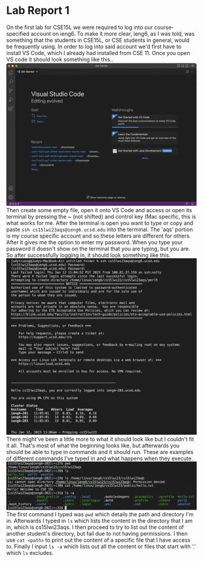 # Lab Report 1
On the first lab for CSE15L we were required to log into our course-specified account on ieng6. To make it more clear, ieng6, as I was told, was something that the students in CSE15L, or CSE students in general, would be frequently using. In order to log into said account we'd first have to install VS Code, which I already had installed from CSE 11. Once you open VS code it should look something like this..
![Image](OpeningVSCode.png)
Then create some empty file, open it onto VS Code and access or open its terminal by pressing the ~ (not shifted) and control key (Mac specific, this is what works for me. After the terminal is open you want to type or copy and paste `ssh cs15lwi23aqs@ieng6.ucsd.edu` into the terminal. The 'aqs' portion is my course specific account and so these letters are different for others. After it gives me the option to enter my password. When you type your password it doesn't show on the terminal that you are typing, but you are. So after successfully logging in, it should look something like this.
![Image](LogInToieng6.png)
There might've been a little more to what it should look like but I couldn't fit it all. That's most of what the beginning looks like, but afterwards you should be able to type in commands and it should run. These are examples of different commands I've typed in and what happens when they execute.
![Image](TestCmds.png)
The first command I typed was `pwd` which details the path and directory I'm in. Afterwards I typed in `ls` which lists the content in the directory that I am in, which is cs15lwi23aqs. I then proceed to try to list out the content of another student's directory, but fail due to not having permissions. I then use `cat <path>` to print out the content of a specific file that I have access to. Finally I input `ls -a` which lists out all the content or files that start with '.' which `ls` excludes.
